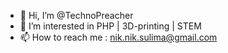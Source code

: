 - 👋 Hi, I’m @TechnoPreacher
- 👀 I’m interested in PHP | 3D-printing | STEM
- 📫 How to reach me : nik.nik.sulima@gmail.com

<!---
TechnoPreacher/TechnoPreacher is a ✨ special ✨ repository because its `README.md` (this file) appears on your GitHub profile.
You can click the Preview link to take a look at your changes.
--->
